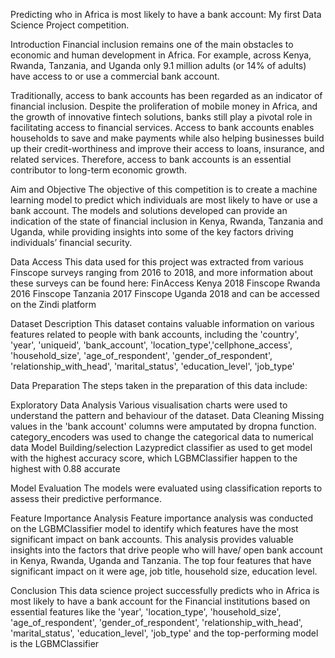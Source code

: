 
Predicting who in Africa is most likely to have a bank account: My first Data Science Project competition.

Introduction
Financial inclusion remains one of the main obstacles to economic and human development in Africa. For example, across Kenya, Rwanda, Tanzania, and Uganda only 9.1 million adults (or 14% of adults) have access to or use a commercial bank account.

Traditionally, access to bank accounts has been regarded as an indicator of financial inclusion. Despite the proliferation of mobile money in Africa, and the growth of innovative fintech solutions, banks still play a pivotal role in facilitating access to financial services. Access to bank accounts enables households to save and make payments while also helping businesses build up their credit-worthiness and improve their access to loans, insurance, and related services. Therefore, access to bank accounts is an essential contributor to long-term economic growth.

Aim and Objective
The objective of this competition is to create a machine learning model to predict which individuals are most likely to have or use a bank account. The models and solutions developed can provide an indication of the state of financial inclusion in Kenya, Rwanda, Tanzania and Uganda, while providing insights into some of the key factors driving individuals’ financial security.

Data Access
  This data used for this project was extracted from various Finscope surveys ranging from 2016 to 2018, and more information about these surveys can be found here:
FinAccess Kenya 2018
Finscope Rwanda 2016
Finscope Tanzania 2017
Finscope Uganda 2018  and can be accessed on the Zindi platform

Dataset Description
This dataset contains valuable information on various features related to people with bank accounts, including the 'country', 'year', 'uniqueid', 'bank_account', 'location_type','cellphone_access', 'household_size', 'age_of_respondent', 'gender_of_respondent', 'relationship_with_head', 'marital_status',  'education_level', 'job_type'

Data Preparation
The steps taken in the preparation of this data include:

Exploratory Data Analysis
Various visualisation charts were used to understand the pattern and behaviour of the dataset.
Data Cleaning
Missing values in the 'bank account' columns were amputated by dropna function.
category_encoders was used to change the categorical data to numerical data
Model Building/selection 
Lazypredict classifier as used to get model with the highest accuracy score, which LGBMClassifier happen to the highest with 0.88 accurate 

Model Evaluation
The models were evaluated using classification reports  to assess their predictive performance.

Feature Importance Analysis
Feature importance analysis was conducted on the LGBMClassifier model to identify which features have the most significant impact on bank accounts. This analysis provides valuable insights into the factors that drive people who will have/ open bank account in Kenya, Rwanda, Uganda and Tanzania. The top four features that have significant impact on it were age, job title, household size, education level.

Conclusion
This data science project successfully predicts who in Africa is most likely to have a bank account for the Financial institutions based on essential features like the  'year', 'location_type', 'household_size', 'age_of_respondent', 'gender_of_respondent', 'relationship_with_head', 'marital_status',  'education_level', 'job_type' and the top-performing model is the LGBMClassifier

